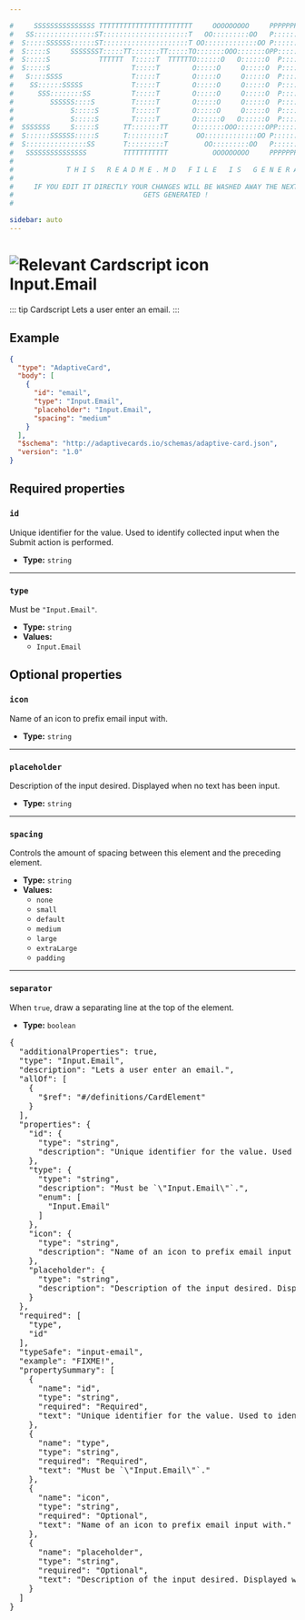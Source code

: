 ```yaml
---

#     SSSSSSSSSSSSSSS TTTTTTTTTTTTTTTTTTTTTTT     OOOOOOOOO     PPPPPPPPPPPPPPPPP    !!!  
#   SS:::::::::::::::ST:::::::::::::::::::::T   OO:::::::::OO   P::::::::::::::::P  !!:!! 
#  S:::::SSSSSS::::::ST:::::::::::::::::::::T OO:::::::::::::OO P::::::PPPPPP:::::P !:::! 
#  S:::::S     SSSSSSST:::::TT:::::::TT:::::TO:::::::OOO:::::::OPP:::::P     P:::::P!:::! 
#  S:::::S            TTTTTT  T:::::T  TTTTTTO::::::O   O::::::O  P::::P     P:::::P!:::! 
#  S:::::S                    T:::::T        O:::::O     O:::::O  P::::P     P:::::P!:::! 
#   S::::SSSS                 T:::::T        O:::::O     O:::::O  P::::PPPPPP:::::P !:::! 
#    SS::::::SSSSS            T:::::T        O:::::O     O:::::O  P:::::::::::::PP  !:::! 
#      SSS::::::::SS          T:::::T        O:::::O     O:::::O  P::::PPPPPPPPP    !:::! 
#         SSSSSS::::S         T:::::T        O:::::O     O:::::O  P::::P            !:::! 
#              S:::::S        T:::::T        O:::::O     O:::::O  P::::P            !!:!! 
#              S:::::S        T:::::T        O::::::O   O::::::O  P::::P             !!!   
#  SSSSSSS     S:::::S      TT:::::::TT      O:::::::OOO:::::::OPP::::::PP                 
#  S::::::SSSSSS:::::S      T:::::::::T       OO:::::::::::::OO P::::::::P           !!!  
#  S:::::::::::::::SS       T:::::::::T         OO:::::::::OO   P::::::::P          !!:!! 
#   SSSSSSSSSSSSSSS         TTTTTTTTTTT           OOOOOOOOO     PPPPPPPPPP           !!!  
#                                                                                          
#             T H I S   R E A D M E . M D   F I L E   I S   G E N E R A T E D !           
#                                                                                         
#     IF YOU EDIT IT DIRECTLY YOUR CHANGES WILL BE WASHED AWAY THE NEXT TIME THIS FILE  
#                                GETS GENERATED !
#                                                                                         

sidebar: auto
---
```


# <img class="header-prefix-icon" :src="$withBase('/cardscript-assets/icons/24dp/input-email.svg')" alt="Relevant Cardscript icon">Input.Email

::: tip Cardscript
Lets a user enter an email.
:::

## Example

``` json
{
  "type": "AdaptiveCard",
  "body": [
    {
      "id": "email",
      "type": "Input.Email",
      "placeholder": "Input.Email",
      "spacing": "medium"
    }
  ],
  "$schema": "http://adaptivecards.io/schemas/adaptive-card.json",
  "version": "1.0"
}
```

## Required properties

### `id`

Unique identifier for the value. Used to identify collected input when the Submit action is performed.

* **Type:** `string`

----

### `type`

Must be `"Input.Email"`.

* **Type:** `string`
* **Values:**
  * `Input.Email`

## Optional properties

### `icon`

Name of an icon to prefix email input with.

* **Type:** `string`

----

### `placeholder`

Description of the input desired. Displayed when no text has been input.

* **Type:** `string`

----

### `spacing`

Controls the amount of spacing between this element and the preceding element.

* **Type:** `string`
* **Values:**
  * `none`
  * `small`
  * `default`
  * `medium`
  * `large`
  * `extraLarge`
  * `padding`

----

### `separator`

When `true`, draw a separating line at the top of the element.

* **Type:** `boolean`



<pre>
{
  "additionalProperties": true,
  "type": "Input.Email",
  "description": "Lets a user enter an email.",
  "allOf": [
    {
      "$ref": "#/definitions/CardElement"
    }
  ],
  "properties": {
    "id": {
      "type": "string",
      "description": "Unique identifier for the value. Used to identify collected input when the Submit action is performed."
    },
    "type": {
      "type": "string",
      "description": "Must be `\"Input.Email\"`.",
      "enum": [
        "Input.Email"
      ]
    },
    "icon": {
      "type": "string",
      "description": "Name of an icon to prefix email input with."
    },
    "placeholder": {
      "type": "string",
      "description": "Description of the input desired. Displayed when no text has been input."
    }
  },
  "required": [
    "type",
    "id"
  ],
  "typeSafe": "input-email",
  "example": "FIXME!",
  "propertySummary": [
    {
      "name": "id",
      "type": "string",
      "required": "Required",
      "text": "Unique identifier for the value. Used to identify collected input when the Submit action is performed."
    },
    {
      "name": "type",
      "type": "string",
      "required": "Required",
      "text": "Must be `\"Input.Email\"`."
    },
    {
      "name": "icon",
      "type": "string",
      "required": "Optional",
      "text": "Name of an icon to prefix email input with."
    },
    {
      "name": "placeholder",
      "type": "string",
      "required": "Optional",
      "text": "Description of the input desired. Displayed when no text has been input."
    }
  ]
}
</pre>

